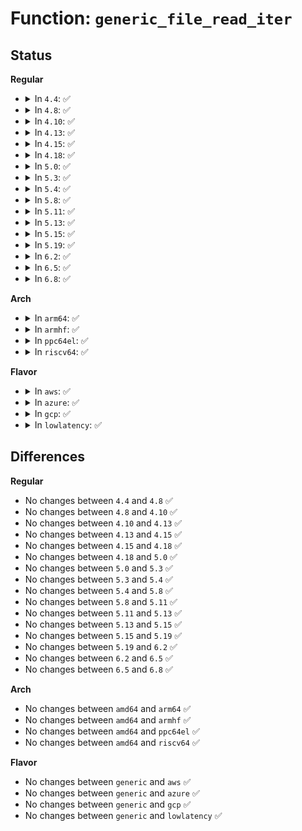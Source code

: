 # Function: <code>generic_file_read_iter</code>

## Status
<b>Regular</b>
<ul>
<li>
<details>
<summary>In <code>4.4</code>: ✅</summary>

```c
ssize_t generic_file_read_iter(struct kiocb *iocb, struct iov_iter *iter);
```

**Collision:** Unique Global

**Inline:** No

**Transformation:** False

**Instances:**

```
In mm/filemap.c (ffffffff8118eaa0)
Location: mm/filemap.c:1756
Inline: False
Direct callers:
  - fs/block_dev.c:blkdev_read_iter
  - fs/ecryptfs/file.c:ecryptfs_read_update_atime
  - fs/fuse/file.c:fuse_file_read_iter
```
**Symbols:**

```
ffffffff8118eaa0-ffffffff8118f051: generic_file_read_iter (STB_GLOBAL)
```
</details>
</li>
<li>
<details>
<summary>In <code>4.8</code>: ✅</summary>

```c
ssize_t generic_file_read_iter(struct kiocb *iocb, struct iov_iter *iter);
```

**Collision:** Unique Global

**Inline:** No

**Transformation:** False

**Instances:**

```
In mm/filemap.c (ffffffff811a2c90)
Location: mm/filemap.c:1901
Inline: False
Direct callers:
  - fs/block_dev.c:blkdev_read_iter
  - fs/ecryptfs/file.c:ecryptfs_read_update_atime
  - fs/fuse/file.c:fuse_file_read_iter
```
**Symbols:**

```
ffffffff811a2c90-ffffffff811a3473: generic_file_read_iter (STB_GLOBAL)
```
</details>
</li>
<li>
<details>
<summary>In <code>4.10</code>: ✅</summary>

```c
ssize_t generic_file_read_iter(struct kiocb *iocb, struct iov_iter *iter);
```

**Collision:** Unique Global

**Inline:** No

**Transformation:** False

**Instances:**

```
In mm/filemap.c (ffffffff811b29b0)
Location: mm/filemap.c:2017
Inline: False
Direct callers:
  - fs/block_dev.c:blkdev_read_iter
  - fs/ecryptfs/file.c:ecryptfs_read_update_atime
  - fs/fuse/file.c:fuse_file_read_iter
```
**Symbols:**

```
ffffffff811b29b0-ffffffff811b3299: generic_file_read_iter (STB_GLOBAL)
```
</details>
</li>
<li>
<details>
<summary>In <code>4.13</code>: ✅</summary>

```c
ssize_t generic_file_read_iter(struct kiocb *iocb, struct iov_iter *iter);
```

**Collision:** Unique Global

**Inline:** No

**Transformation:** False

**Instances:**

```
In mm/filemap.c (ffffffff811b9650)
Location: mm/filemap.c:2145
Inline: False
Direct callers:
  - fs/block_dev.c:blkdev_read_iter
  - fs/ext4/file.c:ext4_file_read_iter
  - fs/ext4/file.c:ext4_file_read_iter
  - fs/ecryptfs/file.c:ecryptfs_read_update_atime
  - fs/fuse/file.c:fuse_file_read_iter
```
**Symbols:**

```
ffffffff811b9650-ffffffff811ba045: generic_file_read_iter (STB_GLOBAL)
```
</details>
</li>
<li>
<details>
<summary>In <code>4.15</code>: ✅</summary>

```c
ssize_t generic_file_read_iter(struct kiocb *iocb, struct iov_iter *iter);
```

**Collision:** Unique Global

**Inline:** No

**Transformation:** False

**Instances:**

```
In mm/filemap.c (ffffffff811ce9c0)
Location: mm/filemap.c:2315
Inline: False
Direct callers:
  - fs/block_dev.c:blkdev_read_iter
  - fs/ext4/file.c:ext4_file_read_iter
  - fs/ext4/file.c:ext4_file_read_iter
  - fs/ecryptfs/file.c:ecryptfs_read_update_atime
  - fs/fuse/file.c:fuse_file_read_iter
```
**Symbols:**

```
ffffffff811ce9c0-ffffffff811cf5ae: generic_file_read_iter (STB_GLOBAL)
```
</details>
</li>
<li>
<details>
<summary>In <code>4.18</code>: ✅</summary>

```c
ssize_t generic_file_read_iter(struct kiocb *iocb, struct iov_iter *iter);
```

**Collision:** Unique Global

**Inline:** No

**Transformation:** False

**Instances:**

```
In mm/filemap.c (ffffffff811f0570)
Location: mm/filemap.c:2312
Inline: False
Direct callers:
  - fs/block_dev.c:blkdev_read_iter
  - fs/ext4/file.c:ext4_file_read_iter
  - fs/ext4/file.c:ext4_file_read_iter
  - fs/ecryptfs/file.c:ecryptfs_read_update_atime
  - fs/fuse/file.c:fuse_file_read_iter
```
**Symbols:**

```
ffffffff811f0570-ffffffff811f06b7: generic_file_read_iter (STB_GLOBAL)
```
</details>
</li>
<li>
<details>
<summary>In <code>5.0</code>: ✅</summary>

```c
ssize_t generic_file_read_iter(struct kiocb *iocb, struct iov_iter *iter);
```

**Collision:** Unique Global

**Inline:** No

**Transformation:** False

**Instances:**

```
In mm/filemap.c (ffffffff81200d60)
Location: mm/filemap.c:2300
Inline: False
Direct callers:
  - fs/block_dev.c:blkdev_read_iter
  - fs/ext4/file.c:ext4_file_read_iter
  - fs/ext4/file.c:ext4_file_read_iter
  - fs/ecryptfs/file.c:ecryptfs_read_update_atime
  - fs/fuse/file.c:fuse_file_read_iter
```
**Symbols:**

```
ffffffff81200d60-ffffffff81200ea7: generic_file_read_iter (STB_GLOBAL)
```
</details>
</li>
<li>
<details>
<summary>In <code>5.3</code>: ✅</summary>

```c
ssize_t generic_file_read_iter(struct kiocb *iocb, struct iov_iter *iter);
```

**Collision:** Unique Global

**Inline:** No

**Transformation:** False

**Instances:**

```
In mm/filemap.c (ffffffff81218980)
Location: mm/filemap.c:2294
Inline: False
Direct callers:
  - fs/block_dev.c:blkdev_read_iter
  - fs/ext4/file.c:ext4_file_read_iter
  - fs/ext4/file.c:ext4_file_read_iter
  - fs/ecryptfs/file.c:ecryptfs_read_update_atime
  - fs/fuse/file.c:fuse_file_read_iter
```
**Symbols:**

```
ffffffff81218980-ffffffff81218ab5: generic_file_read_iter (STB_GLOBAL)
```
</details>
</li>
<li>
<details>
<summary>In <code>5.4</code>: ✅</summary>

```c
ssize_t generic_file_read_iter(struct kiocb *iocb, struct iov_iter *iter);
```

**Collision:** Unique Global

**Inline:** No

**Transformation:** False

**Instances:**

```
In mm/filemap.c (ffffffff81226230)
Location: mm/filemap.c:2274
Inline: False
Direct callers:
  - fs/block_dev.c:blkdev_read_iter
  - fs/ext4/file.c:ext4_file_read_iter
  - fs/ext4/file.c:ext4_file_read_iter
  - fs/ecryptfs/file.c:ecryptfs_read_update_atime
  - fs/fuse/file.c:fuse_file_read_iter
```
**Symbols:**

```
ffffffff81226230-ffffffff81226365: generic_file_read_iter (STB_GLOBAL)
```
</details>
</li>
<li>
<details>
<summary>In <code>5.8</code>: ✅</summary>

```c
ssize_t generic_file_read_iter(struct kiocb *iocb, struct iov_iter *iter);
```

**Collision:** Unique Global

**Inline:** No

**Transformation:** False

**Instances:**

```
In mm/filemap.c (ffffffff81252a20)
Location: mm/filemap.c:2276
Inline: False
Direct callers:
  - fs/block_dev.c:blkdev_read_iter
  - fs/ext4/file.c:ext4_file_read_iter
  - fs/ext4/file.c:ext4_file_read_iter
  - fs/ext4/file.c:ext4_file_read_iter
  - fs/ecryptfs/file.c:ecryptfs_read_update_atime
  - fs/fuse/file.c:fuse_file_read_iter
```
**Symbols:**

```
ffffffff81252a20-ffffffff81252b55: generic_file_read_iter (STB_GLOBAL)
```
</details>
</li>
<li>
<details>
<summary>In <code>5.11</code>: ✅</summary>

```c
ssize_t generic_file_read_iter(struct kiocb *iocb, struct iov_iter *iter);
```

**Collision:** Unique Global

**Inline:** No

**Transformation:** False

**Instances:**

```
In mm/filemap.c (ffffffff8125c950)
Location: mm/filemap.c:2587
Inline: False
Direct callers:
  - fs/block_dev.c:blkdev_read_iter
  - fs/ext4/file.c:ext4_file_read_iter
  - fs/ext4/file.c:ext4_file_read_iter
  - fs/ext4/file.c:ext4_file_read_iter
  - fs/ecryptfs/file.c:ecryptfs_read_update_atime
  - fs/fuse/file.c:fuse_file_read_iter
```
**Symbols:**

```
ffffffff8125c950-ffffffff8125ca88: generic_file_read_iter (STB_GLOBAL)
```
</details>
</li>
<li>
<details>
<summary>In <code>5.13</code>: ✅</summary>

```c
ssize_t generic_file_read_iter(struct kiocb *iocb, struct iov_iter *iter);
```

**Collision:** Unique Global

**Inline:** No

**Transformation:** False

**Instances:**

```
In mm/filemap.c (ffffffff81262720)
Location: mm/filemap.c:2650
Inline: False
Direct callers:
  - fs/block_dev.c:blkdev_read_iter
  - fs/ext4/file.c:ext4_file_read_iter
  - fs/ext4/file.c:ext4_file_read_iter
  - fs/ext4/file.c:ext4_file_read_iter
  - fs/ecryptfs/file.c:ecryptfs_read_update_atime
  - fs/fuse/file.c:fuse_file_read_iter
```
**Symbols:**

```
ffffffff81262720-ffffffff81262860: generic_file_read_iter (STB_GLOBAL)
```
</details>
</li>
<li>
<details>
<summary>In <code>5.15</code>: ✅</summary>

```c
ssize_t generic_file_read_iter(struct kiocb *iocb, struct iov_iter *iter);
```

**Collision:** Unique Global

**Inline:** No

**Transformation:** False

**Instances:**

```
In mm/filemap.c (ffffffff8129ed60)
Location: mm/filemap.c:2731
Inline: False
Direct callers:
  - fs/ext4/file.c:ext4_file_read_iter
  - fs/ext4/file.c:ext4_file_read_iter
  - fs/ext4/file.c:ext4_file_read_iter
  - fs/ecryptfs/file.c:ecryptfs_read_update_atime
  - fs/fuse/file.c:fuse_file_read_iter
  - block/fops.c:blkdev_read_iter
```
**Symbols:**

```
ffffffff8129ed60-ffffffff8129eea7: generic_file_read_iter (STB_GLOBAL)
```
</details>
</li>
<li>
<details>
<summary>In <code>5.19</code>: ✅</summary>

```c
ssize_t generic_file_read_iter(struct kiocb *iocb, struct iov_iter *iter);
```

**Collision:** Unique Global

**Inline:** No

**Transformation:** False

**Instances:**

```
In mm/filemap.c (ffffffff812f5740)
Location: mm/filemap.c:2784
Inline: False
Direct callers:
  - fs/ext4/file.c:ext4_file_read_iter
  - fs/ext4/file.c:ext4_file_read_iter
  - fs/ext4/file.c:ext4_file_read_iter
  - fs/ecryptfs/file.c:ecryptfs_read_update_atime
  - fs/fuse/file.c:fuse_file_read_iter
```
**Symbols:**

```
ffffffff812f5740-ffffffff812f58bb: generic_file_read_iter (STB_GLOBAL)
```
</details>
</li>
<li>
<details>
<summary>In <code>6.2</code>: ✅</summary>

```c
ssize_t generic_file_read_iter(struct kiocb *iocb, struct iov_iter *iter);
```

**Collision:** Unique Global

**Inline:** No

**Transformation:** False

**Instances:**

```
In mm/filemap.c (ffffffff8135f5f0)
Location: mm/filemap.c:2791
Inline: False
Direct callers:
  - fs/ext4/file.c:ext4_file_read_iter
  - fs/ext4/file.c:ext4_file_read_iter
  - fs/ext4/file.c:ext4_file_read_iter
  - fs/ecryptfs/file.c:ecryptfs_read_update_atime
  - fs/fuse/file.c:fuse_file_read_iter
```
**Symbols:**

```
ffffffff8135f5f0-ffffffff8135f75b: generic_file_read_iter (STB_GLOBAL)
```
</details>
</li>
<li>
<details>
<summary>In <code>6.5</code>: ✅</summary>

```c
ssize_t generic_file_read_iter(struct kiocb *iocb, struct iov_iter *iter);
```

**Collision:** Unique Global

**Inline:** No

**Transformation:** False

**Instances:**

```
In mm/filemap.c (ffffffff81392190)
Location: mm/filemap.c:2798
Inline: False
Direct callers:
  - fs/ext4/file.c:ext4_file_read_iter
  - fs/ext4/file.c:ext4_file_read_iter
  - fs/ext4/file.c:ext4_file_read_iter
  - fs/ecryptfs/file.c:ecryptfs_read_update_atime
  - fs/fuse/file.c:fuse_file_read_iter
```
**Symbols:**

```
ffffffff81392190-ffffffff81392298: generic_file_read_iter (STB_GLOBAL)
```
</details>
</li>
<li>
<details>
<summary>In <code>6.8</code>: ✅</summary>

```c
ssize_t generic_file_read_iter(struct kiocb *iocb, struct iov_iter *iter);
```

**Collision:** Unique Global

**Inline:** No

**Transformation:** False

**Instances:**

```
In mm/filemap.c (ffffffff813ba220)
Location: mm/filemap.c:2745
Inline: False
Direct callers:
  - fs/ext4/file.c:ext4_file_read_iter
  - fs/ext4/file.c:ext4_file_read_iter
  - fs/ext4/file.c:ext4_file_read_iter
  - fs/ecryptfs/file.c:ecryptfs_read_update_atime
  - fs/fuse/file.c:fuse_file_read_iter
```
**Symbols:**

```
ffffffff813ba220-ffffffff813ba328: generic_file_read_iter (STB_GLOBAL)
```
</details>
</li>
</ul>
<b>Arch</b>
<ul>
<li>
<details>
<summary>In <code>arm64</code>: ✅</summary>

```c
ssize_t generic_file_read_iter(struct kiocb *iocb, struct iov_iter *iter);
```

**Collision:** Unique Global

**Inline:** No

**Transformation:** False

**Instances:**

```
In mm/filemap.c (ffff8000102b3500)
Location: mm/filemap.c:2274
Inline: False
Direct callers:
  - fs/block_dev.c:blkdev_read_iter
  - fs/ext4/file.c:ext4_file_read_iter
  - fs/ext4/file.c:ext4_file_read_iter
  - fs/ecryptfs/file.c:ecryptfs_read_update_atime
  - fs/fuse/file.c:fuse_file_read_iter
```
**Symbols:**

```
ffff8000102b3500-ffff8000102b3680: generic_file_read_iter (STB_GLOBAL)
```
</details>
</li>
<li>
<details>
<summary>In <code>armhf</code>: ✅</summary>

```c
ssize_t generic_file_read_iter(struct kiocb *iocb, struct iov_iter *iter);
```

**Collision:** Unique Global

**Inline:** No

**Transformation:** False

**Instances:**

```
In mm/filemap.c (c04e06bc)
Location: mm/filemap.c:2274
Inline: False
Direct callers:
  - fs/block_dev.c:blkdev_read_iter
  - fs/ext4/file.c:ext4_file_read_iter
  - fs/ecryptfs/file.c:ecryptfs_read_update_atime
  - fs/fuse/file.c:fuse_file_read_iter
```
**Symbols:**

```
c04e06bc-c04e0864: generic_file_read_iter (STB_GLOBAL)
```
</details>
</li>
<li>
<details>
<summary>In <code>ppc64el</code>: ✅</summary>

```c
ssize_t generic_file_read_iter(struct kiocb *iocb, struct iov_iter *iter);
```

**Collision:** Unique Global

**Inline:** No

**Transformation:** False

**Instances:**

```
In mm/filemap.c (c00000000036a070)
Location: mm/filemap.c:2274
Inline: False
Direct callers:
  - fs/block_dev.c:blkdev_read_iter
  - fs/ext4/file.c:ext4_file_read_iter
  - fs/ext4/file.c:ext4_file_read_iter
  - fs/ecryptfs/file.c:ecryptfs_read_update_atime
  - fs/fuse/file.c:fuse_file_read_iter
```
**Symbols:**

```
c00000000036a070-c00000000036a290: generic_file_read_iter (STB_GLOBAL)
```
</details>
</li>
<li>
<details>
<summary>In <code>riscv64</code>: ✅</summary>

```c
ssize_t generic_file_read_iter(struct kiocb *iocb, struct iov_iter *iter);
```

**Collision:** Unique Global

**Inline:** No

**Transformation:** False

**Instances:**

```
In mm/filemap.c (ffffffe0001d8c16)
Location: mm/filemap.c:2274
Inline: False
Direct callers:
  - fs/block_dev.c:blkdev_read_iter
  - fs/ext4/file.c:ext4_file_read_iter
  - fs/ext4/file.c:ext4_file_read_iter
  - fs/ecryptfs/file.c:ecryptfs_read_update_atime
  - fs/fuse/file.c:fuse_file_read_iter
```
**Symbols:**

```
ffffffe0001d8c16-ffffffe0001d8d46: generic_file_read_iter (STB_GLOBAL)
```
</details>
</li>
</ul>
<b>Flavor</b>
<ul>
<li>
<details>
<summary>In <code>aws</code>: ✅</summary>

```c
ssize_t generic_file_read_iter(struct kiocb *iocb, struct iov_iter *iter);
```

**Collision:** Unique Global

**Inline:** No

**Transformation:** False

**Instances:**

```
In mm/filemap.c (ffffffff8121e880)
Location: mm/filemap.c:2274
Inline: False
Direct callers:
  - fs/block_dev.c:blkdev_read_iter
  - fs/ext4/file.c:ext4_file_read_iter
  - fs/ext4/file.c:ext4_file_read_iter
  - fs/ecryptfs/file.c:ecryptfs_read_update_atime
  - fs/fuse/file.c:fuse_file_read_iter
```
**Symbols:**

```
ffffffff8121e880-ffffffff8121e9b5: generic_file_read_iter (STB_GLOBAL)
```
</details>
</li>
<li>
<details>
<summary>In <code>azure</code>: ✅</summary>

```c
ssize_t generic_file_read_iter(struct kiocb *iocb, struct iov_iter *iter);
```

**Collision:** Unique Global

**Inline:** No

**Transformation:** False

**Instances:**

```
In mm/filemap.c (ffffffff81211a40)
Location: mm/filemap.c:2274
Inline: False
Direct callers:
  - fs/block_dev.c:blkdev_read_iter
  - fs/ext4/file.c:ext4_file_read_iter
  - fs/ext4/file.c:ext4_file_read_iter
  - fs/ecryptfs/file.c:ecryptfs_read_update_atime
  - fs/fuse/file.c:fuse_file_read_iter
```
**Symbols:**

```
ffffffff81211a40-ffffffff81211b75: generic_file_read_iter (STB_GLOBAL)
```
</details>
</li>
<li>
<details>
<summary>In <code>gcp</code>: ✅</summary>

```c
ssize_t generic_file_read_iter(struct kiocb *iocb, struct iov_iter *iter);
```

**Collision:** Unique Global

**Inline:** No

**Transformation:** False

**Instances:**

```
In mm/filemap.c (ffffffff8121c620)
Location: mm/filemap.c:2274
Inline: False
Direct callers:
  - fs/block_dev.c:blkdev_read_iter
  - fs/ext4/file.c:ext4_file_read_iter
  - fs/ext4/file.c:ext4_file_read_iter
  - fs/ecryptfs/file.c:ecryptfs_read_update_atime
  - fs/fuse/file.c:fuse_file_read_iter
```
**Symbols:**

```
ffffffff8121c620-ffffffff8121c755: generic_file_read_iter (STB_GLOBAL)
```
</details>
</li>
<li>
<details>
<summary>In <code>lowlatency</code>: ✅</summary>

```c
ssize_t generic_file_read_iter(struct kiocb *iocb, struct iov_iter *iter);
```

**Collision:** Unique Global

**Inline:** No

**Transformation:** False

**Instances:**

```
In mm/filemap.c (ffffffff8122b6b0)
Location: mm/filemap.c:2274
Inline: False
Direct callers:
  - fs/block_dev.c:blkdev_read_iter
  - fs/ext4/file.c:ext4_file_read_iter
  - fs/ext4/file.c:ext4_file_read_iter
  - fs/ecryptfs/file.c:ecryptfs_read_update_atime
  - fs/fuse/file.c:fuse_file_read_iter
```
**Symbols:**

```
ffffffff8122b6b0-ffffffff8122b7e5: generic_file_read_iter (STB_GLOBAL)
```
</details>
</li>
</ul>

## Differences
<b>Regular</b>
<ul>
<li>
No changes between <code>4.4</code> and <code>4.8</code> ✅
</li>
<li>
No changes between <code>4.8</code> and <code>4.10</code> ✅
</li>
<li>
No changes between <code>4.10</code> and <code>4.13</code> ✅
</li>
<li>
No changes between <code>4.13</code> and <code>4.15</code> ✅
</li>
<li>
No changes between <code>4.15</code> and <code>4.18</code> ✅
</li>
<li>
No changes between <code>4.18</code> and <code>5.0</code> ✅
</li>
<li>
No changes between <code>5.0</code> and <code>5.3</code> ✅
</li>
<li>
No changes between <code>5.3</code> and <code>5.4</code> ✅
</li>
<li>
No changes between <code>5.4</code> and <code>5.8</code> ✅
</li>
<li>
No changes between <code>5.8</code> and <code>5.11</code> ✅
</li>
<li>
No changes between <code>5.11</code> and <code>5.13</code> ✅
</li>
<li>
No changes between <code>5.13</code> and <code>5.15</code> ✅
</li>
<li>
No changes between <code>5.15</code> and <code>5.19</code> ✅
</li>
<li>
No changes between <code>5.19</code> and <code>6.2</code> ✅
</li>
<li>
No changes between <code>6.2</code> and <code>6.5</code> ✅
</li>
<li>
No changes between <code>6.5</code> and <code>6.8</code> ✅
</li>
</ul>
<b>Arch</b>
<ul>
<li>
No changes between <code>amd64</code> and <code>arm64</code> ✅
</li>
<li>
No changes between <code>amd64</code> and <code>armhf</code> ✅
</li>
<li>
No changes between <code>amd64</code> and <code>ppc64el</code> ✅
</li>
<li>
No changes between <code>amd64</code> and <code>riscv64</code> ✅
</li>
</ul>
<b>Flavor</b>
<ul>
<li>
No changes between <code>generic</code> and <code>aws</code> ✅
</li>
<li>
No changes between <code>generic</code> and <code>azure</code> ✅
</li>
<li>
No changes between <code>generic</code> and <code>gcp</code> ✅
</li>
<li>
No changes between <code>generic</code> and <code>lowlatency</code> ✅
</li>
</ul>
